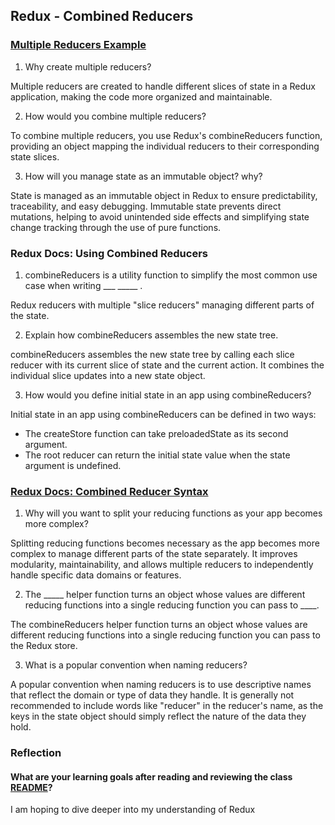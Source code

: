 ## Redux - Combined Reducers



### [Multiple Reducers Example](https://www.youtube.com/watch?v=gBER4Or86hE)

1. Why create multiple reducers?

Multiple reducers are created to handle different slices of state in a Redux application, making the code more organized and maintainable.

2. How would you combine multiple reducers?

To combine multiple reducers, you use Redux's combineReducers function, providing an object mapping the individual reducers to their corresponding state slices.

3. How will you manage state as an immutable object? why?

State is managed as an immutable object in Redux to ensure predictability, traceability, and easy debugging. Immutable state prevents direct mutations, helping to avoid unintended side effects and simplifying state change tracking through the use of pure functions.

### Redux Docs: Using Combined Reducers

1. combineReducers is a utility function to simplify the most common use case when writing ___ _____ .

 Redux reducers with multiple "slice reducers" managing different parts of the state.

2. Explain how combineReducers assembles the new state tree.

combineReducers assembles the new state tree by calling each slice reducer with its current slice of state and the current action. It combines the individual slice updates into a new state object.

3. How would you define initial state in an app using combineReducers?

Initial state in an app using combineReducers can be defined in two ways:

* The createStore function can take preloadedState as its second argument.
* The root reducer can return the initial state value when the state argument is undefined.


### [Redux Docs: Combined Reducer Syntax](https://redux.js.org/api/combinereducers/)

1. Why will you want to split your reducing functions as your app becomes more complex?

Splitting reducing functions becomes necessary as the app becomes more complex to manage different parts of the state separately. It improves modularity, maintainability, and allows multiple reducers to independently handle specific data domains or features.


2. The _____ helper function turns an object whose values are different reducing functions into a single reducing function you can pass to ____.


The combineReducers helper function turns an object whose values are different reducing functions into a single reducing function you can pass to the Redux store.

3. What is a popular convention when naming reducers?

A popular convention when naming reducers is to use descriptive names that reflect the domain or type of data they handle. It is generally not recommended to include words like "reducer" in the reducer's name, as the keys in the state object should simply reflect the nature of the data they hold.

### Reflection

#### What are your learning goals after reading and reviewing the class [README](https://codefellows.github.io/code-401-javascript-guide/curriculum/class-37/)?

I am hoping to dive deeper into my understanding of Redux